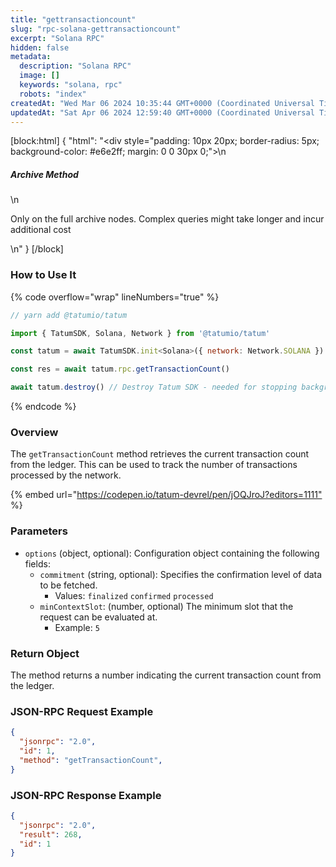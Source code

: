 ```yaml
---
title: "gettransactioncount"
slug: "rpc-solana-gettransactioncount"
excerpt: "Solana RPC"
hidden: false
metadata: 
  description: "Solana RPC"
  image: []
  keywords: "solana, rpc"
  robots: "index"
createdAt: "Wed Mar 06 2024 10:35:44 GMT+0000 (Coordinated Universal Time)"
updatedAt: "Sat Apr 06 2024 12:59:40 GMT+0000 (Coordinated Universal Time)"
---
```

[block:html]
{
  "html": "<div style=\"padding: 10px 20px; border-radius: 5px; background-color: #e6e2ff; margin: 0 0 30px 0;\">\n  <h5>Archive Method</h5>\n  <p>Only on the full archive nodes. Complex queries might take longer and incur additional cost</p>\n</div>"
}
[/block]


### How to Use It

{% code overflow="wrap" lineNumbers="true" %}

```javascript
// yarn add @tatumio/tatum

import { TatumSDK, Solana, Network } from '@tatumio/tatum'

const tatum = await TatumSDK.init<Solana>({ network: Network.SOLANA })

const res = await tatum.rpc.getTransactionCount()

await tatum.destroy() // Destroy Tatum SDK - needed for stopping background jobs
```

{% endcode %}

### Overview

The `getTransactionCount` method retrieves the current transaction count from the ledger. This can be used to track the number of transactions processed by the network.

{% embed url="<https://codepen.io/tatum-devrel/pen/jOQJroJ?editors=1111"> %}

### Parameters

- `options` (object, optional): Configuration object containing the following fields:
  - `commitment` (string, optional): Specifies the confirmation level of data to be fetched.
    - Values: `finalized` `confirmed` `processed`
  - `minContextSlot`: (number, optional) The minimum slot that the request can be evaluated at.
    - Example: `5`

### Return Object

The method returns a number indicating the current transaction count from the ledger.

### JSON-RPC Request Example

```json
{
  "jsonrpc": "2.0",
  "id": 1,
  "method": "getTransactionCount",
}
```

### JSON-RPC Response Example

```json
{
  "jsonrpc": "2.0",
  "result": 268,
  "id": 1
}
```
